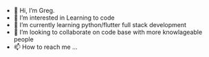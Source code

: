 - 👋 Hi, I’m Greg.
- 👀 I’m interested in Learning to code
- 🌱 I’m currently learning python/flutter full stack development
- 💞️ I’m looking to collaborate on code base with more knowlageable people
- 📫 How to reach me ...

<!---
thegregskinner/thegregskinner is a ✨ special ✨ repository because its `README.md` (this file) appears on your GitHub profile.
You can click the Preview link to take a look at your changes.
--->
